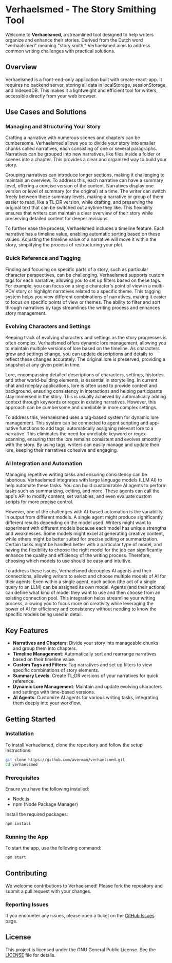# Verhaelsmed - The Story Smithing Tool

Welcome to **Verhaelsmed**, a streamlined tool designed to help writers organize and enhance their stories. Derived from the Dutch word "verhaalsmed" meaning "story smith," Verhaelsmed aims to address common writing challenges with practical solutions.

## Overview

Verhaelsmed is a front-end-only application built with create-react-app. It requires no backend server, storing all data in localStorage, sessionStorage, and IndexedDB. This makes it a lightweight and efficient tool for writers, accessible directly from your web browser.

## Use Cases and Solutions

### Managing and Structuring Your Story

Crafting a narrative with numerous scenes and chapters can be cumbersome. Verhaelsmed allows you to divide your story into smaller chunks called narratives, each consisting of one or several paragraphs. Narratives can be grouped into new narratives, like files inside a folder or scenes into a chapter. This provides a clear and organized way to build your story.

Grouping narratives can introduce longer sections, making it challenging to maintain an overview. To address this, each narrative can have a summary level, offering a concise version of the content. Narratives display one version or level of summary (or the original) at a time. The writer can switch freely between these summary levels, making a narrative or group of them easier to read, like a TL;DR version, while drafting, and preserving the original text that can be switched out anytime they like. This flexibility ensures that writers can maintain a clear overview of their story while preserving detailed content for deeper revisions.

To further ease the process, Verhaelsmed includes a timeline feature. Each narrative has a timeline value, enabling automatic sorting based on these values. Adjusting the timeline value of a narrative will move it within the story, simplifying the process of restructuring your plot.

### Quick Reference and Tagging
Finding and focusing on specific parts of a story, such as particular character perspectives, can be challenging. Verhaelsmed supports custom tags for each narrative, allowing you to set up filters based on these tags. For example, you can focus on a single character's point of view in a multi-POV story or highlight narratives related to a specific theme. This tagging system helps you view different combinations of narratives, making it easier to focus on specific points of view or themes. The ability to filter and sort through narratives by tags streamlines the writing process and enhances story management.

### Evolving Characters and Settings

Keeping track of evolving characters and settings as the story progresses is often complex. Verhaelsmed offers dynamic lore management, allowing you to maintain multiple versions of lore based on the timeline. As characters grow and settings change, you can update descriptions and details to reflect these changes accurately. The original lore is preserved, providing a snapshot at any given point in time.

Lore, encompassing detailed descriptions of characters, settings, histories, and other world-building elements, is essential in storytelling. In current chat and roleplay applications, lore is often used to provide context and background, ensuring consistency in interactions and helping participants stay immersed in the story. This is usually achieved by automatically adding context through keywords or regex in existing narratives. However, this approach can be cumbersome and unreliable in more complex settings.

To address this, Verhaelsmed uses a tag-based system for dynamic lore management. This system can be connected to agent scripting and app-native functions to add tags, automatically assigning relevant lore to a narrative. This eliminates the need for unreliable keyword or regex scanning, ensuring that the lore remains consistent and evolves smoothly with the story. By using tags, writers can easily manage and update their lore, keeping their narratives cohesive and engaging.

### AI Integration and Automation

Managing repetitive writing tasks and ensuring consistency can be laborious. Verhaelsmed integrates with large language models (LLM AI) to help automate these tasks. You can build customizable AI agents to perform tasks such as summarizing, editing, and more. These agents can call the app's API to modify content, set variables, and even evaluate custom scripts for more precise control.

However, one of the challenges with AI-based automation is the variability in output from different models. A single agent might produce significantly different results depending on the model used. Writers might want to experiment with different models because each model has unique strengths and weaknesses. Some models might excel at generating creative content, while others might be better suited for precise editing or summarization. Certain tasks might be handled better with a particular type of model, and having the flexibility to choose the right model for the job can significantly enhance the quality and efficiency of the writing process. Therefore, choosing which models to use should be easy and intuitive.

To address these issues, Verhaelsmed decouples AI agents and their connections, allowing writers to select and choose multiple models of AI for their agents. Even within a single agent, each action (the act of a single query to an LLM) can be assigned its own model. Agents (and their actions) can define what kind of model they want to use and then choose from an existing connection pool. This integration helps streamline your writing process, allowing you to focus more on creativity while leveraging the power of AI for efficiency and consistency without needing to know the specific models being used in detail.
## Key Features

- **Narratives and Chapters**: Divide your story into manageable chunks and group them into chapters.
- **Timeline Management**: Automatically sort and rearrange narratives based on their timeline value.
- **Custom Tags and Filters**: Tag narratives and set up filters to view specific combinations of story elements.
- **Summary Levels**: Create TL;DR versions of your narratives for quick reference.
- **Dynamic Lore Management**: Maintain and update evolving characters and settings with time-based versions.
- **AI Agents**: Customize AI agents for various writing tasks, integrating them deeply into your workflow.

## Getting Started

### Installation

To install Verhaelsmed, clone the repository and follow the setup instructions:

```sh
git clone https://github.com/averman/verhaelsmed.git
cd verhaelsmed
```

### Prerequisites

Ensure you have the following installed:
- Node.js
- npm (Node Package Manager)

Install the required packages:

```sh
npm install
```

### Running the App

To start the app, use the following command:

```sh
npm start
```

## Contributing

We welcome contributions to Verhaelsmed! Please fork the repository and submit a pull request with your changes.

### Reporting Issues

If you encounter any issues, please open a ticket on the [GitHub Issues](https://github.com/averman/verhaelsmed/issues) page.

## License

This project is licensed under the GNU General Public License. See the [LICENSE](LICENSE) file for details.
